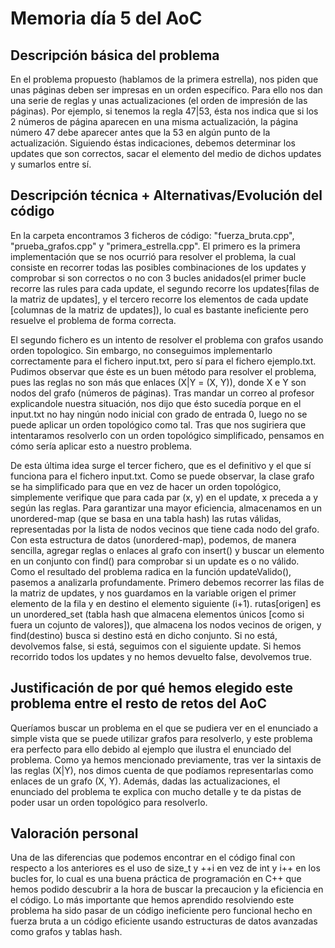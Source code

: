 # Memoria día 5 del AoC
## Descripción básica del problema
En el problema propuesto (hablamos de la primera estrella), nos piden que unas páginas deben ser impresas en un orden específico. Para ello nos dan una serie de reglas
y unas actualizaciones (el orden de impresión de las páginas). Por ejemplo, si tenemos la regla 47|53, ésta nos indica que si los 2 números de página aparecen en una misma
actualización, la página número 47 debe aparecer antes que la 53 en algún punto de la actualización. Siguiendo éstas indicaciones, debemos determinar los updates que son
correctos, sacar el elemento del medio de dichos updates y sumarlos entre sí.

## Descripción técnica + Alternativas/Evolución del código
En la carpeta encontramos 3 ficheros de código: "fuerza_bruta.cpp", "prueba_grafos.cpp" y "primera_estrella.cpp". El primero es la primera implementación que se nos ocurrió
para resolver el problema, la cual consiste en recorrer todas las posibles combinaciones de los updates y comprobar si son correctos o no con 3 bucles anidados(el 
primer bucle recorre las rules para cada update, el segundo recorre los updates[filas de la matriz de updates], y el tercero recorre los elementos de cada update
[columnas de la matriz de updates]), lo cual es bastante ineficiente pero resuelve el problema de forma correcta. 

El segundo fichero es un intento de resolver el problema con grafos usando orden topologico. Sin embargo, no conseguimos implementarlo correctamente para el fichero
input.txt, pero sí para el fichero ejemplo.txt. 
Pudimos observar que éste es un buen método para resolver el problema, pues las reglas no son más que enlaces (X|Y = (X, Y)), donde X e Y son nodos del grafo (números de páginas).
Tras mandar un correo al profesor explicandole nuestra situación, nos dijo que ésto sucedía porque en el input.txt no hay ningún nodo inicial con grado de entrada 0, 
luego no se puede aplicar un orden topológico como tal. Tras que nos sugiriera que intentaramos resolverlo con un orden topológico simplificado, pensamos en cómo sería 
aplicar esto a nuestro problema. 

De esta última idea surge el tercer fichero, que es el definitivo y el que sí funciona para el fichero input.txt. Como se puede observar, la clase grafo se ha simplificado para
que en vez de hacer un orden topológico, simplemente verifique que para cada par (x, y) en el update, x preceda a y según las reglas. Para garantizar una mayor eficiencia,
almacenamos en un unordered-map (que se basa en una tabla hash) las rutas válidas, representadas por la lista de nodos vecinos que tiene cada nodo del grafo. Con esta 
estructura de datos (unordered-map), podemos, de manera sencilla, agregar reglas o enlaces al grafo con insert() y buscar un elemento en un conjunto con find() para 
comprobar si un update es o no válido. Como el resultado del problema radica en la función updateValido(), pasemos a analizarla profundamente. Primero debemos recorrer las
filas de la matriz de updates, y nos guardamos en la variable origen el primer elemento de la fila y en destino el elemento siguiente (i+1). rutas[origen] es un unordered_set
(tabla hash que almacena elementos únicos [como si fuera un cojunto de valores]), que almacena los nodos vecinos de origen, y find(destino) busca si destino está en 
dicho conjunto. Si no está, devolvemos false, si está, seguimos con el siguiente update. Si hemos recorrido todos los updates y no hemos devuelto false, devolvemos true.

## Justificación de por qué hemos elegido este problema entre el resto de retos del AoC
Queríamos buscar un problema en el que se pudiera ver en el enunciado a simple vista que se puede utilizar grafos para resolverlo, y este problema era perfecto para ello debido
al ejemplo que ilustra el enunciado del problema. Como ya hemos mencionado previamente, tras ver la sintaxis de las reglas (X|Y), nos dimos cuenta de que podíamos
representarlas como enlaces de un grafo (X, Y). Además, dadas las actualizaciones, el enunciado del problema te explica con mucho detalle y te da pistas de poder usar
un orden topológico para resolverlo.

## Valoración personal
Una de las diferencias que podemos encontrar en el código final con respecto a los anteriores es el uso de size_t y ++i en vez de int y i++ en los bucles for, 
lo cual es una buena práctica de programación en C++ que hemos podido descubrir a la hora de buscar la precaucion y la eficiencia en el código.
Lo más importante que hemos aprendido resolviendo este problema ha sido pasar de un código ineficiente pero funcional hecho en fuerza bruta a un código eficiente usando 
estructuras de datos avanzadas como grafos y tablas hash.  



